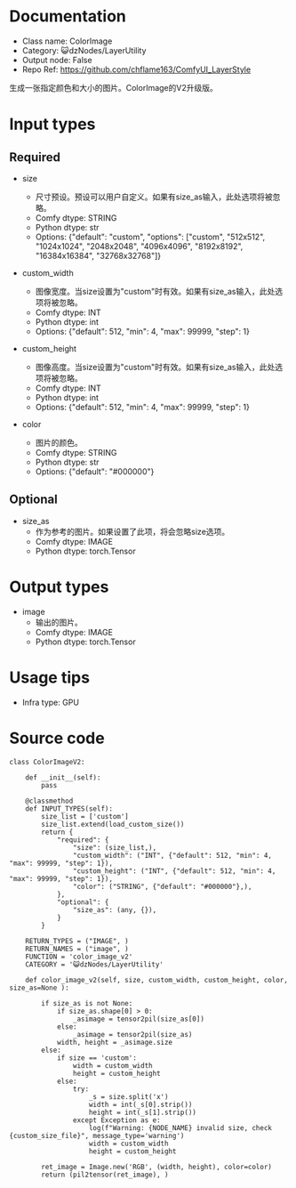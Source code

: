 # Documentation
- Class name: ColorImage
- Category: 😺dzNodes/LayerUtility
- Output node: False
- Repo Ref: https://github.com/chflame163/ComfyUI_LayerStyle

生成一张指定颜色和大小的图片。ColorImage的V2升级版。

# Input types

## Required

- size
    - 尺寸预设。预设可以用户自定义。如果有size_as输入，此处选项将被忽略。
    - Comfy dtype: STRING
    - Python dtype: str
    - Options: {"default": "custom", "options": ["custom", "512x512", "1024x1024", "2048x2048", "4096x4096", "8192x8192", "16384x16384", "32768x32768"]}

- custom_width
    -  图像宽度。当size设置为"custom"时有效。如果有size_as输入，此处选项将被忽略。
    - Comfy dtype: INT
    - Python dtype: int
    - Options: {"default": 512, "min": 4, "max": 99999, "step": 1}

- custom_height
    - 图像高度。当size设置为"custom"时有效。如果有size_as输入，此处选项将被忽略。
    - Comfy dtype: INT
    - Python dtype: int
    - Options: {"default": 512, "min": 4, "max": 99999, "step": 1}

- color
    - 图片的颜色。
    - Comfy dtype: STRING
    - Python dtype: str
    - Options: {"default": "#000000"}

## Optional

- size_as
    - 作为参考的图片。如果设置了此项，将会忽略size选项。
    - Comfy dtype: IMAGE
    - Python dtype: torch.Tensor

# Output types

- image
    - 输出的图片。
    - Comfy dtype: IMAGE
    - Python dtype: torch.Tensor

# Usage tips
- Infra type: GPU

# Source code
```
class ColorImageV2:

    def __init__(self):
        pass

    @classmethod
    def INPUT_TYPES(self):
        size_list = ['custom']
        size_list.extend(load_custom_size())
        return {
            "required": {
                "size": (size_list,),
                "custom_width": ("INT", {"default": 512, "min": 4, "max": 99999, "step": 1}),
                "custom_height": ("INT", {"default": 512, "min": 4, "max": 99999, "step": 1}),
                "color": ("STRING", {"default": "#000000"},),
            },
            "optional": {
                "size_as": (any, {}),
            }
        }

    RETURN_TYPES = ("IMAGE", )
    RETURN_NAMES = ("image", )
    FUNCTION = 'color_image_v2'
    CATEGORY = '😺dzNodes/LayerUtility'

    def color_image_v2(self, size, custom_width, custom_height, color, size_as=None ):

        if size_as is not None:
            if size_as.shape[0] > 0:
                _asimage = tensor2pil(size_as[0])
            else:
                _asimage = tensor2pil(size_as)
            width, height = _asimage.size
        else:
            if size == 'custom':
                width = custom_width
                height = custom_height
            else:
                try:
                    _s = size.split('x')
                    width = int(_s[0].strip())
                    height = int(_s[1].strip())
                except Exception as e:
                    log(f"Warning: {NODE_NAME} invalid size, check {custom_size_file}", message_type='warning')
                    width = custom_width
                    height = custom_height

        ret_image = Image.new('RGB', (width, height), color=color)
        return (pil2tensor(ret_image), )
```